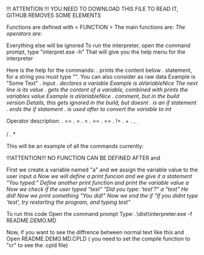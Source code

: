 !!! ATTENTION !!!
YOU NEED TO DOWNLOAD THIS FILE TO READ IT, GITHUB REMOVES SOME ELEMENTS



Functions are defined with < FUNCTION >
The main functions are: <prt> <stm> <inp> <var> <con> <cmt> <cnd> <end> <int>
The operators are: <eql> <grt> <lst> <gte> <lte> <neq> <add> <sub> <div> <mul>
Everything else will be ignored
To run the interpreter, open the command prompt, type "interpret.exe -h"
That will give you the help menu for the interpreter

Here is the help for the commands:
. <prt> prints the content below
. <stm> statement, for a string you must type "". You can also consider <stm> as raw data
Example is <stm> "Some Text"
. <inp> input
. <var> declares a variable
Example is <var> aVariableNice
The next line is its value
. <con> gets the content of a variable, combined with <prt> prints the variables value
Example is <con> aVariableNice
. <cmt> comment, but in the build version
Details, this gets ignored in the build, but <cmt> doesnt
. <cnd> is an if statement
. <end> ends the if statement
. <int> is used after <var> to convert the variable to int

Operator description:
. <eql> ==
. <grt> >
. <lst> <
. <gte> >=
. <lte> <=
. <neq> !=
. <add> +
. <sub> -
. <div> /
. <mul> *

This will be an example of all the commands currently:

!!!ATTENTION!!!
NO <cmt> FUNCTION CAN BE DEFINED AFTER <prt> and <var>

<cmt> First we create a variable named "a" and we assign the variable value to the user input
<var> a
<inp>
<cmt> Now we will define a print funcion and we give it a statement
<prt>
<stm> "You typed:"
<cmt> Define another print function and print the variable value
<prt>
<con> a
<cmt> Now we check if the user typed "test"
<prt>
<stm> "Did you type: 'test'?"
<cnd> a <eql> "test" 
<cmt> He did! Now we print something
<prt>
<stm> "You did!"
<cmt> Now we end the if
<end>
<prt>
<stm> "If you didnt type 'test', try restarting the program, and typing test"

To run this code
Open the command prompt
Type: .\dist\interpreter.exe -f README.DEMO.MD

Now, if you want to see the diffrence between normal text like this and <cmt>
Open README.DEMO.MD.CPLD ( you need to set the compile function to "cr" to see the .cpld file)
